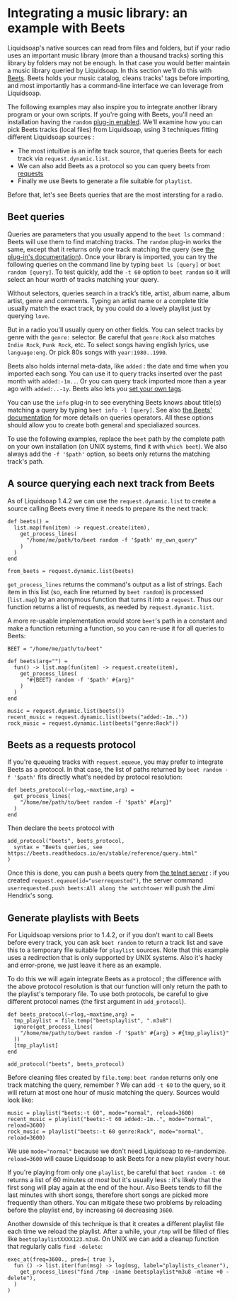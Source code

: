 Integrating a music library: an example with Beets
==================================================

Liquidsoap's native sources can read from files and folders,
but if your radio uses an important music library
(more than a thousand tracks)
sorting this library by folders may not be enough.
In that case you would better maintain a music library
queried by Liquidsoap.
In this section we'll do this with [Beets](http://beets.io/).
Beets holds your music catalog,
cleans tracks' tags before importing,
and most importantly has a command-line interface we can leverage from Liquidsoap.

The following examples may also inspire you to integrate another library program or your own scripts.
If you're going with Beets,
you'll need an installation having the `random`
[plug-in enabled](https://beets.readthedocs.io/en/stable/plugins/index.html#using-plugins).
We'll examine how you can pick Beets tracks (local files) from Liquidsoap,
using 3 techniques fitting different Liquidsoap sources :

 * The most intuitive is an infite track source,
   that queries Beets for each track via `request.dynamic.list`.
 * We can also add Beets as a protocol so you can query beets from [requests](requests.html)
 * Finally we use Beets to generate a file suitable for `playlist`.

Before that, let's see Beets queries that are the most intersting for a radio.

Beet queries
------------

Queries are parameters that you usually append to the `beet ls` command :
Beets will use them to find matching tracks.
The `random` plug-in works the same, except that it returns only one track matching the query
(see [the plug-in's documentation](https://beets.readthedocs.io/en/stable/plugins/random.html)).
Once your library is imported,
you can try the following queries on the command line
by typing `beet ls [query]` or `beet random [query]`.
To test quickly, add the `-t 60` option to `beet random`
so it will select an hour worth of tracks matching your query.

Without selectors, queries search in a track’s title, artist, album name,
album artist, genre and comments. Typing an artist name or a complete title
usually match the exact track, by you could do a lovely playlist just by querying `love`.

But in a radio you'll usually query on other fields.
You can select tracks by genre with the `genre:` selector.
Be careful that `genre:Rock` also matches `Indie Rock`, `Punk Rock`, etc.
To select songs having english lyrics, use `language:eng`.
Or pick 80s songs with `year:1980..1990`.

Beets also holds internal meta-data, like `added` :
the date and time when you imported each song.
You can use it to query tracks inserted over the past month with `added:-1m..`.
Or you can query track imported more than a year ago with `added:..-1y`.
Beets also lets you 
[set your own tags](https://beets.readthedocs.io/en/stable/guides/advanced.html#store-any-data-you-like).

You can use the `info` plug-in to see everything Beets knows about title(s) matching a query
by typing `beet info -l [query]`.
See also [the Beets' documentation](https://beets.readthedocs.io/en/stable/reference/query.html)
for more details on queries operators.
All these options should allow you to create both general and specialiazed sources.

To use the following examples,
replace the `beet` path by the complete path on your own installation (on UNIX systems, find it with `which beet`).
We also always add the `-f '$path'` option,
so beets only returns the matching track's path.


A source querying each next track from Beets
--------------------------------------------

As of Liquidsoap 1.4.2 we can use the `request.dynamic.list`
to create a source calling Beets every time it needs to prepare its the next track:

```liquidsoap
def beets() =
  list.map(fun(item) -> request.create(item),
    get_process_lines(
      "/home/me/path/to/beet random -f '$path' my_own_query"
    )
  )
end

from_beets = request.dynamic.list(beets)
```

`get_process_lines` returns the command's output as a list of strings.
Each item in this list (so, each line returned by `beet random`)
is processed (`list.map`) by an anonymous function that turns it into a `request`.
Thus our function returns a list of requests,
as needed by `request.dynamic.list`. 

A more re-usable implementation
would store `beet`'s path in a constant and make a function returning a function,
so you can re-use it for all queries to Beets:

```liquidsoap
BEET = "/home/me/path/to/beet"

def beets(arg="") =
  fun() -> list.map(fun(item) -> request.create(item),
    get_process_lines(
      "#{BEET} random -f '$path' #{arg}"
    )
  )
end

music = request.dynamic.list(beets())
recent_music = request.dynamic.list(beets("added:-1m.."))
rock_music = request.dynamic.list(beets("genre:Rock"))
```


Beets as a requests protocol
----------------------------

If you're queueing tracks with `request.equeue`,
you may prefer to integrate Beets as a protocol.
In that case,
the list of paths returned by `beet random -f '$path'` fits directly
what's needed by protocol resolution:

```liquidsoap
def beets_protocol(~rlog,~maxtime,arg) =
  get_process_lines(
    "/home/me/path/to/beet random -f '$path' #{arg}"
  )
end
```

Then declare the `beets` protocol with

```liquidsoap
add_protocol("beets", beets_protocol,
  syntax = "Beets queries, see https://beets.readthedocs.io/en/stable/reference/query.html"
)
```

Once this is done,
you can push a beets query from [the telnet server](server.html) :
if you created `request.equeue(id="userrequested")`,
the server command 
`userrequested.push beets:All along the watchtower`
will push the Jimi Hendrix's song.


Generate playlists with Beets
-----------------------------

For Liquidsoap versions prior to 1.4.2,
or if you don't want to call Beets before every track,
you can ask `beet random` to return a track list and save this to a temporary file
suitable for `playlist` sources.
Note that this example uses a redirection that is only supported by UNIX systems.
Also it's hacky and error-prone, we just leave it here as an example.

To do this we will again integrate Beets as a protocol ;
the difference with the above protocol resolution is that our function will
only return the path to the playlist's temporary file.
To use both protocols,
be careful to give different protocol names (the first argument in `add_protocol`).

```liquidsoap
def beets_protocol(~rlog,~maxtime,arg) =
  tmp_playlist = file.temp("beetsplaylist", ".m3u8")
  ignore(get_process_lines(
    "/home/me/path/to/beet random -f '$path' #{arg} > #{tmp_playlist}"
  ))
  [tmp_playlist]
end

add_protocol("beets", beets_protocol)
```

Before cleaning files created by `file.temp`:
`beet random` returns only one track matching the query, remember ?
We can add `-t 60` to the query,
so it will return at most one hour of music matching the query.
Sources would look like:

```liquidsoap
music = playlist("beets:-t 60", mode="normal", reload=3600)
recent_music = playlist("beets:-t 60 added:-1m..", mode="normal", reload=3600)
rock_music = playlist("beets:-t 60 genre:Rock", mode="normal", reload=3600)
```

We use `mode="normal"` because we don't need Liquidsoap to re-randomize.
`reload=3600` will cause Liquidsoap to ask Beets for a new playlist every hour.

If you're playing from only one `playlist`,
be careful that `beet random -t 60` returns a list of 60 minutes _at most_
but it's usually less : it's likely that the first song will play again at the end of the hour.
Also Beets tends to fill the last minutes with short songs,
therefore short songs are picked more frequently than others.
You can mitigate these two problems by reloading before the playlist end,
by increasing `60` decreasing `3600`.

Another downside of this technique is that it creates a different playlist file
each time we reload the playlist.
After a while, your `/tmp` will be filled of files like `beetsplaylistXXXX123.m3u8`.
On UNIX we can add a cleanup function that regularly calls `find -delete`:

```liquidsoap
exec_at(freq=3600., pred={ true },
  fun () -> list.iter(fun(msg) -> log(msg, label="playlists_cleaner"),
    get_process_lines("find /tmp -iname beetsplaylist*m3u8 -mtime +0 -delete"),
  )
)
```
